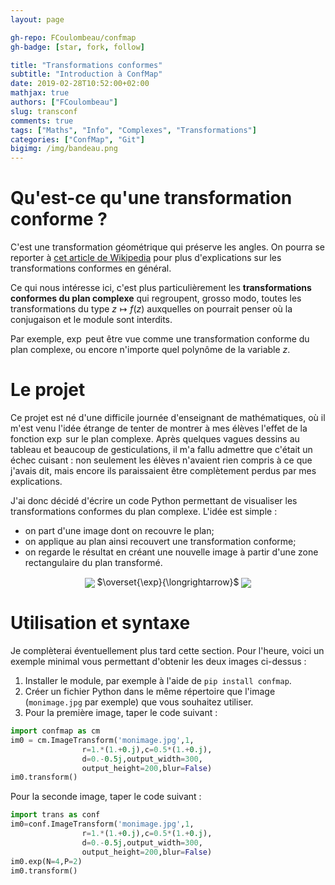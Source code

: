 ```yaml
---
layout: page

gh-repo: FCoulombeau/confmap
gh-badge: [star, fork, follow]

title: "Transformations conformes"
subtitle: "Introduction à ConfMap"
date: 2019-02-28T10:52:00+02:00
mathjax: true
authors: ["FCoulombeau"]
slug: transconf
comments: true
tags: ["Maths", "Info", "Complexes", "Transformations"]
categories: ["ConfMap", "Git"]
bigimg: /img/bandeau.png
---
```


# Qu'est-ce qu'une transformation conforme ?

C'est une transformation géométrique qui préserve les angles. On pourra se reporter à [cet article de Wikipedia](https://fr.wikipedia.org/wiki/Transformation_conforme) pour plus d'explications sur les transformations conformes en général.

Ce qui nous intéresse ici, c'est plus particulièrement les **transformations conformes du plan complexe** qui regroupent, grosso modo, toutes les transformations du type $z\mapsto f(z)$ auxquelles on pourrait penser où la conjugaison et le module sont interdits.

Par exemple, $\exp$ peut être vue comme une transformation conforme du plan complexe, ou encore n'importe quel polynôme de la variable $z$.

# Le projet

Ce projet est né d'une difficile journée d'enseignant de mathématiques, où il m'est venu l'idée étrange de tenter de montrer à mes élèves l'effet de la fonction $\exp$ sur le plan complexe. Après quelques vagues dessins au tableau et beaucoup de gesticulations, il m'a fallu admettre que c'était un échec cuisant : non seulement les élèves n'avaient rien compris à ce que j'avais dit, mais encore ils paraissaient être complètement perdus par mes explications.

J'ai donc décidé d'écrire un code Python permettant de visualiser les transformations conformes du plan complexe. L'idée est simple :

- on part d'une image dont on recouvre le plan;
- on applique au plan ainsi recouvert une transformation conforme;
- on regarde le résultat en créant une nouvelle image à partir d'une zone rectangulaire du plan transformé.

<p align="center"><img src=/images/oim-1.png style="vertical-align:middle"> $\overset{\exp}{\longrightarrow}$ <img src=/images/oim-2.png style="vertical-align:middle"></p>

# Utilisation et syntaxe

Je complèterai éventuellement plus tard cette section. Pour l'heure, voici un exemple minimal vous permettant d'obtenir les deux images ci-dessus :

1. Installer le module, par exemple à l'aide de `pip install confmap`.
2. Créer un fichier Python dans le même répertoire que l'image (`monimage.jpg` par exemple) que vous souhaitez utiliser.
3. Pour la première image, taper le code suivant :

```python
import confmap as cm
im0 = cm.ImageTransform('monimage.jpg',1,
                r=1.*(1.+0.j),c=0.5*(1.+0.j),
                d=0.-0.5j,output_width=300,
                output_height=200,blur=False)
im0.transform()
```
Pour la seconde image, taper le code suivant :

```python
import trans as conf
im0=conf.ImageTransform('monimage.jpg',1,
                r=1.*(1.+0.j),c=0.5*(1.+0.j),
                d=0.-0.5j,output_width=300,
                output_height=200,blur=False)
im0.exp(N=4,P=2)
im0.transform()
```